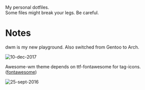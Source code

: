 My personal dotfiles.  
Some files might break your legs. Be careful.

# Notes
dwm is my new playground. Also switched from Gentoo to Arch.

![10-dec-2017](https://raw.githubusercontent.com/lemones/dotfiles/master/screenFetch-2017-12-10_19-21-58.png)


Awesome-wm theme depends on ttf-fontawesome for tag-icons. ([fontawesome](http://fontawesome.io))

![25-sept-2016](https://raw.githubusercontent.com/lemones/dotfiles/master/screenFetch-2016-09-25_19-57-43.png?token=AFLdGPWfmKZkCMkA-feNrqx7d7NmuGybks5X8UuQwA%3D%3D)


